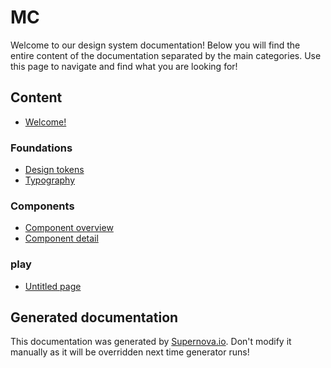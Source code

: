 # MC

Welcome to our design system documentation! Below you will find the entire content of the documentation separated by the main categories. Use this page to navigate and find what you are looking for!

## Content
- [Welcome!](./welcome.md)
### Foundations
- [Design tokens](./foundations/design-tokens.md)
- [Typography](./foundations/typography.md)
### Components
- [Component overview](./components/component-overview.md)
- [Component detail](./components/component-detail.md)
### play
- [Untitled page](./play/untitled-page.md)

## Generated documentation

This documentation was generated by [Supernova.io](https://supernova.io). Don't modify it manually as it will be overridden next time generator runs!